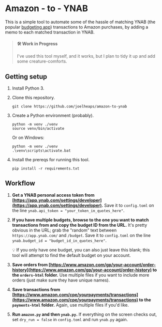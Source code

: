 # Amazon - to - YNAB

This is a simple tool to automate some of the hassle of matching YNAB (the popular [budgeting app](https://www.ynab.com/)) transactions to Amazon purchases, by adding a memo to each matched transaction in YNAB.

> #### 🛠️ Work in Progress
> I've used this tool myself, and it works, but I plan to tidy it up and add some creature-comforts.

## Getting setup
1. Install Python 3.
2. Clone this repository.
    ```shell
    git clone https://github.com/joelheaps/amazon-to-ynab
    ```
3. Create a Python environment (probably).
    ```shell
    python -m venv ./venv
    source venv/bin/activate
    ```

    Or on Windows:
    ```shell
    python -m venv ./venv
    .\venv\scripts\activate.bat
    ```
4. Install the prereqs for running this tool.
   ```shell
   pip install -r requirements.txt
   ```

## Workflow 

1. **Get a YNAB personal access token from [https://app.ynab.com/settings/developer](https://app.ynab.com/settings/developer).**  Save it to `config.toml` on the line `ynab.api_token = "your_token_in_quotes_here"`.

2. **If you have multiple budgets, browse to the one you want to match transactions from and copy the budget ID from the URL.**  It's pretty obvious in the URL; grab the "random" text between `https://app.ynab.com/` and `/budget`.  Save it to `config.toml` on the line `ynab.budget_id = "budget_id_in_quotes_here"`.

    💡 If you only have one budget, you can also just leave this blank; this tool will attempt to find the default budget on your account.

3. **Save orders from [https://www.amazon.com/gp/your-account/order-history](https://www.amazon.com/gp/your-account/order-history) to the `orders-html` folder.**
  Use multiple files if you want to include more orders (just make sure they have unique names).

4. **Save transactions from [https://www.amazon.com/cpe/yourpayments/transactions](https://www.amazon.com/cpe/yourpayments/transactions) to the `payments-html` folder.**
  Again, use multiple files if you'd like.

5. **Run `amazon.py` and then `ynab.py`.**  If everything on the screen checks out, set `dry_run = false` in `config.toml` and run `ynab.py` again.